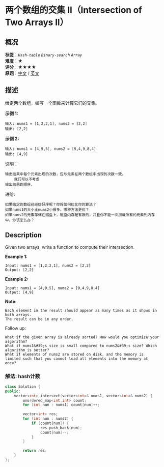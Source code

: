 # 两个数组的交集 II（Intersection of Two Arrays II）
## 概况
**标签**：*`Hash-table`*  *`Binary-search`*  *`Array`*<br>
**难度**：★<br>
**评分**：★★★★<br>
**原题**：[中文](https://leetcode-cn.com/problems/intersection-of-two-arrays-ii) / [英文](https://leetcode.com/problems/intersection-of-two-arrays-ii)
## 描述
给定两个数组，编写一个函数来计算它们的交集。

**示例 1:**
```
输入: nums1 = [1,2,2,1], nums2 = [2,2]
输出: [2,2]
```

**示例 2:**
```
输入: nums1 = [4,9,5], nums2 = [9,4,9,8,4]
输出: [4,9]
```

说明：
    
    输出结果中每个元素出现的次数，应与元素在两个数组中出现的次数一致。
        我们可以不考虑
    输出结果的顺序。
    
进阶:

    如果给定的数组已经排好序呢？你将如何优化你的算法？
    如果nums1的大小比nums2小很多，哪种方法更优？
    如果nums2的元素存储在磁盘上，磁盘内存是有限的，并且你不能一次加载所有的元素到内存中，你该怎么办？

## Description
Given two arrays, write a function to compute their intersection.

**Example 1:**
```
Input: nums1 = [1,2,2,1], nums2 = [2,2]
Output: [2,2]
```

**Example 2:**
```
Input: nums1 = [4,9,5], nums2 = [9,4,9,8,4]
Output: [4,9]
```

**Note:**

    Each element in the result should appear as many times as it shows in both arrays.
    The result can be in any order.
    
Follow up:

    What if the given array is already sorted? How would you optimize your algorithm?
    What if nums1&#39;s size is small compared to nums2&#39;s size? Which algorithm is better?
    What if elements of nums2 are stored on disk, and the memory is limited such that you cannot load all elements into the memory at once?

### 解法: hash计数
```c++
class Solution {
public:
    vector<int> intersect(vector<int>& nums1, vector<int>& nums2) {
        unordered_map<int,int> count;
        for (int num : nums1) count[num]++;
        
        vector<int> res;
        for (int num : nums2) {
            if (count[num]) {
                res.push_back(num);
                count[num]--;
            }
        }
        
        return res;
    }
};
```